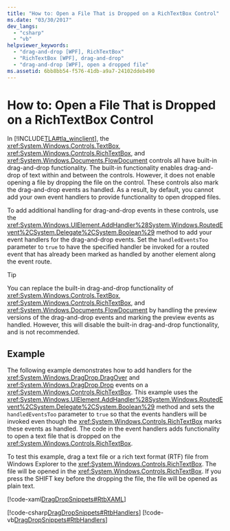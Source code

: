 ```yaml
---
title: "How to: Open a File That is Dropped on a RichTextBox Control"
ms.date: "03/30/2017"
dev_langs:
  - "csharp"
  - "vb"
helpviewer_keywords:
  - "drag-and-drop [WPF], RichTextBox"
  - "RichTextBox [WPF], drag-and-drop"
  - "drag-and-drop [WPF], open a dropped file"
ms.assetid: 6bb8bb54-f576-41db-a9a7-24102ddeb490
---
```

# How to: Open a File That is Dropped on a RichTextBox Control

In [!INCLUDE[TLA#tla_winclient](../../../../includes/tlasharptla-winclient-md.md)], the <xref:System.Windows.Controls.TextBox>, <xref:System.Windows.Controls.RichTextBox>, and <xref:System.Windows.Documents.FlowDocument> controls all have built-in drag-and-drop functionality. The built-in functionality enables drag-and-drop of text within and between the controls. However, it does not enable opening a file by dropping the file on the control. These controls also mark the drag-and-drop events as handled. As a result, by default, you cannot add your own event handlers to provide functionality to open dropped files.

To add additional handling for drag-and-drop events in these controls, use the <xref:System.Windows.UIElement.AddHandler%28System.Windows.RoutedEvent%2CSystem.Delegate%2CSystem.Boolean%29> method to add your event handlers for the drag-and-drop events. Set the `handledEventsToo` parameter to `true` to have the specified handler be invoked for a routed event that has already been marked as handled by another element along the event route.

> [!TIP]
> You can replace the built-in drag-and-drop functionality of <xref:System.Windows.Controls.TextBox>, <xref:System.Windows.Controls.RichTextBox>, and <xref:System.Windows.Documents.FlowDocument> by handling the preview versions of the drag-and-drop events and marking the preview events as handled. However, this will disable the built-in drag-and-drop functionality, and is not recommended.

## Example

The following example demonstrates how to add handlers for the <xref:System.Windows.DragDrop.DragOver> and <xref:System.Windows.DragDrop.Drop> events on a <xref:System.Windows.Controls.RichTextBox>. This example uses the <xref:System.Windows.UIElement.AddHandler%28System.Windows.RoutedEvent%2CSystem.Delegate%2CSystem.Boolean%29> method and sets the `handledEventsToo` parameter to `true` so that the events handlers will be invoked even though the <xref:System.Windows.Controls.RichTextBox> marks these events as handled. The code in the event handlers adds functionality to open a text file that is dropped on the <xref:System.Windows.Controls.RichTextBox>.

To test this example, drag a text file or a rich text format (RTF) file from Windows Explorer to the <xref:System.Windows.Controls.RichTextBox>. The file will be opened in the <xref:System.Windows.Controls.RichTextBox>. If you press the SHIFT key before the dropping the file, the file will be opened as plain text.

[!code-xaml[DragDropSnippets#RtbXAML](~/samples/snippets/csharp/VS_Snippets_Wpf/dragdropsnippets/cs/mainwindow.xaml#rtbxaml)]

[!code-csharp[DragDropSnippets#RtbHandlers](~/samples/snippets/csharp/VS_Snippets_Wpf/dragdropsnippets/cs/mainwindow.xaml.cs#rtbhandlers)]
[!code-vb[DragDropSnippets#RtbHandlers](~/samples/snippets/visualbasic/VS_Snippets_Wpf/dragdropsnippets/vb/mainwindow.xaml.vb#rtbhandlers)]
